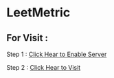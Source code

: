 # LeetMetric

## For Visit :
Step 1 : [Click Hear to Enable Server](https://cors-anywhere.herokuapp.com/)

Step 2 : [Click Hear to Visit](https://mdrijoanmaruf.github.io/LeetMetric/)


